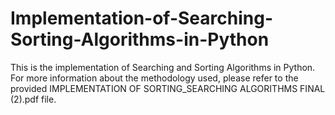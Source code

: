 # Implementation-of-Searching-Sorting-Algorithms-in-Python
This is the implementation of Searching and Sorting Algorithms in Python.
For more information about the methodology used, please refer to the provided IMPLEMENTATION OF SORTING_SEARCHING ALGORITHMS FINAL (2).pdf file.

